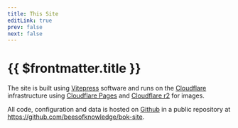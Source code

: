 ```yaml
---
title: This Site
editLink: true
prev: false
next: false
---
```

# {{ $frontmatter.title }}

The site is built using [Vitepress](https://vitepress.vuejs.org/) software and runs on the [Cloudflare](https://www.cloudflare.com/) infrastructure using [Cloudflare Pages](https://pages.cloudflare.com/) and [Cloudflare r2](https://www.cloudflare.com/products/r2/) for images.

All code, configuration and data is hosted on [Github](https://github.com/) in a public repository at https://github.com/beesofknowledge/bok-site.


